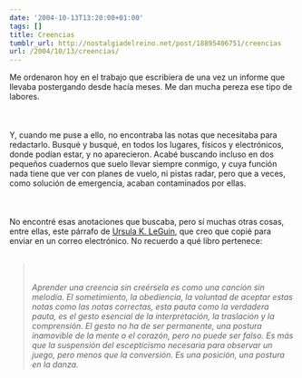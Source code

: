 ```yaml
---
date: '2004-10-13T13:20:00+01:00'
tags: []
title: Creencias
tumblr_url: http://nostalgiadelreino.net/post/18895406751/creencias
url: /2004/10/13/creencias/
---
```


<p>Me ordenaron hoy en el trabajo que escribiera de una vez un informe que llevaba postergando desde hacía meses. Me dan mucha pereza ese tipo de labores.<br/><br/><br/><br/>Y, cuando me puse a ello, no encontraba las notas que necesitaba para redactarlo. Busqué y busqué, en todos los lugares, físicos y electrónicos, donde podían estar, y no aparecieron. Acabé buscando incluso en dos pequeños cuadernos que suelo llevar siempre conmigo, y cuya función nada tiene que ver con planes de vuelo, ni pistas radar, pero que a veces, como solución de emergencia, acaban contaminados por ellas.<br/><br/><br/><br/>No encontré esas anotaciones que buscaba, pero sí muchas otras cosas, entre ellas, este párrafo de <a href="http://www.ursulakleguin.com/">Ursula K. LeGuin</a>, que creo que copié para enviar en un correo electrónico. No recuerdo a qué libro pertenece:<br/><br/></p><blockquote><em><br/><br/>Aprender una creencia sin creérsela es como una canción sin melodía. El sometimiento, la obediencia, la voluntad de aceptar estas notas como las notas correctas, esta pauta como la verdadera pauta, es el gesto esencial de la interpretación, la traslación y la comprensión. El gesto no ha de ser permanente, una postura inamovible de la mente o el corazón, pero no puede ser falso. Es más que la suspensión del escepticismo necesaria para observar un juego, pero menos que la conversión. Es una posición, una postura en la danza.</em></blockquote><br/><br/><div class="blogger-post-footer"><img width="1" height="1" src="https://blogger.googleusercontent.com/tracker/1180118427259117074-2766521029472409746?l=nostalgiadelreino.blogspot.com" alt=""/></div>